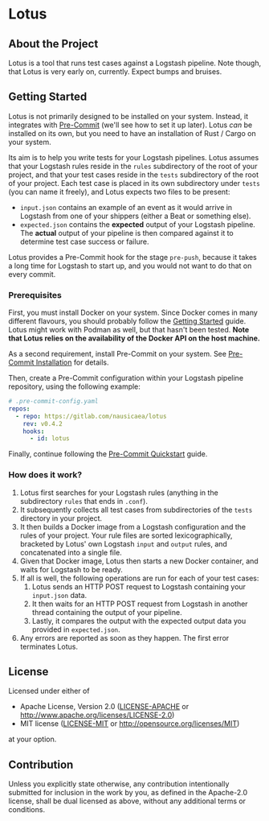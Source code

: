 # Lotus

## About the Project

Lotus is a tool that runs test cases against a Logstash pipeline. Note though,
that Lotus is very early on, currently. Expect bumps and bruises.

## Getting Started

Lotus is not primarily designed to be installed on your system. Instead, it
integrates with [Pre-Commit](https://pre-commit.com/) (we'll see how to set it
up later). Lotus _can_ be installed on its own, but you need to have an
installation of Rust / Cargo on your system.

Its aim is to help you write tests for your Logstash pipelines. Lotus assumes
that your Logstash rules reside in the `rules` subdirectory of the root of your
project, and that your test cases reside in the `tests` subdirectory of the
root of your project. Each test case is placed in its own subdirectory under
`tests` (you can name it freely), and Lotus expects two files to be present:

* `input.json` contains an example of an event as it would arrive in Logstash
  from one of your shippers (either a Beat or something else).
* `expected.json` contains the **expected** output of your Logstash pipeline.
  The **actual** output of your pipeline is then compared against it to
  determine test case success or failure.

Lotus provides a Pre-Commit hook for the stage `pre-push`, because it takes a
long time for Logstash to start up, and you would not want to do that on every
commit.

### Prerequisites

First, you must install Docker on your system. Since Docker comes in many
different flavours, you should probably follow the [Getting
Started](https://www.docker.com/get-started/) guide. Lotus might work with
Podman as well, but that hasn't been tested. **Note that Lotus relies on the
availability of the Docker API on the host machine.**

As a second requirement, install Pre-Commit on your system. See [Pre-Commit
Installation](https://pre-commit.com/#install) for details.

Then, create a Pre-Commit configuration within your Logstash pipeline
repository, using the following example:

```yaml
# .pre-commit-config.yaml
repos:
  - repo: https://gitlab.com/nausicaea/lotus
    rev: v0.4.2
    hooks:
      - id: lotus
```

Finally, continue following the [Pre-Commit
Quickstart](https://pre-commit.com/#quick-start) guide.

### How does it work?

1. Lotus first searches for your Logstash rules (anything in the subdirectory
   `rules` that ends in `.conf`).
2. It subsequently collects all test cases from subdirectories of the `tests`
   directory in your project.
4. It then builds a Docker image from a Logstash configuration and the rules of
   your project. Your rule files are sorted lexicographically, bracketed by
   Lotus' own Logstash `input` and `output` rules, and concatenated into a
   single file.
5. Given that Docker image, Lotus then starts a new Docker container, and waits
   for Logstash to be ready.
6. If all is well, the following operations are run for each of your test cases:
    1. Lotus sends an HTTP POST request to Logstash containing your
       `input.json` data.
    2. It then waits for an HTTP POST request from Logstash in another thread
       containing the output of your pipeline.
    3. Lastly, it compares the output with the expected output data you
       provided in `expected.json`.
7. Any errors are reported as soon as they happen. The first error terminates
   Lotus.

## License

Licensed under either of

 * Apache License, Version 2.0
   ([LICENSE-APACHE](LICENSE-APACHE) or http://www.apache.org/licenses/LICENSE-2.0)
 * MIT license
   ([LICENSE-MIT](LICENSE-MIT) or http://opensource.org/licenses/MIT)

at your option.

## Contribution

Unless you explicitly state otherwise, any contribution intentionally submitted
for inclusion in the work by you, as defined in the Apache-2.0 license, shall be
dual licensed as above, without any additional terms or conditions.
